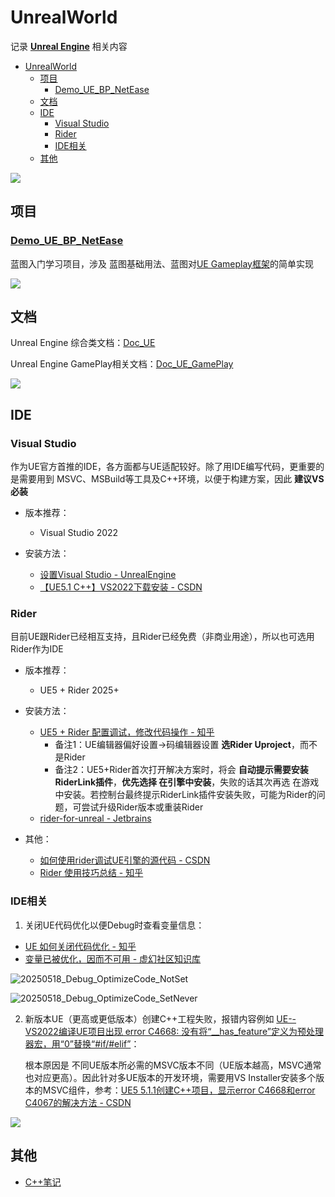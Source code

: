# UnrealWorld

记录 **[Unreal Engine](https://www.unrealengine.com/zh-CN)** 相关内容

- [UnrealWorld](#unrealworld)
  - [项目](#项目)
    - [Demo\_UE\_BP\_NetEase](#demo_ue_bp_netease)
  - [文档](#文档)
  - [IDE](#ide)
    - [Visual Studio](#visual-studio)
    - [Rider](#rider)
    - [IDE相关](#ide相关)
  - [其他](#其他)



![](https://southbegonia.oss-cn-chengdu.aliyuncs.com/Pic/CrossLine_01.png)

## 项目

### [Demo_UE_BP_NetEase](https://github.com/SouthBegonia/Demo_UE_BP_NetEase/)

蓝图入门学习项目，涉及 蓝图基础用法、蓝图对[UE Gameplay框架](https://dev.epicgames.com/documentation/zh-cn/unreal-engine/gameplay-framework-in-unreal-engine)的简单实现



![](https://southbegonia.oss-cn-chengdu.aliyuncs.com/Pic/CrossLine_01.png)

## 文档

Unreal Engine 综合类文档：[Doc_UE](https://github.com/SouthBegonia/UnrealWorld/tree/main/Doc_UE)

Unreal Engine GamePlay相关文档：[Doc_UE_GamePlay](https://github.com/SouthBegonia/UnrealWorld/tree/main/Doc_UE_GamePlay)



![](https://southbegonia.oss-cn-chengdu.aliyuncs.com/Pic/CrossLine_01.png)

## IDE

### Visual Studio

作为UE官方首推的IDE，各方面都与UE适配较好。除了用IDE编写代码，更重要的是需要用到 MSVC、MSBuild等工具及C++环境，以便于构建方案，因此 **建议VS必装**

- 版本推荐：
  - Visual Studio 2022

- 安装方法：
  - [设置Visual Studio - UnrealEngine](https://dev.epicgames.com/documentation/zh-cn/unreal-engine/setting-up-visual-studio-development-environment-for-cplusplus-projects-in-unreal-engine)
  - [【UE5.1 C++】VS2022下载安装 - CSDN](https://blog.csdn.net/ChaoChao66666/article/details/137961824)

### Rider

目前UE跟Rider已经相互支持，且Rider已经免费（非商业用途），所以也可选用Rider作为IDE

- 版本推荐：
  - UE5 + Rider 2025+

- 安装方法：
  - [UE5 + Rider 配置调试，修改代码操作 - 知乎](https://zhuanlan.zhihu.com/p/8648285372)
    - 备注1：UE编辑器偏好设置->码编辑器设置 **选Rider Uproject**，而不是Rider
    - 备注2：UE5+Rider首次打开解决方案时，将会 **自动提示需要安装 RiderLink插件**，**优先选择 在引擎中安装**，失败的话其次再选 在游戏中安装。若控制台最终提示RiderLink插件安装失败，可能为Rider的问题，可尝试升级Rider版本或重装Rider
  - [rider-for-unreal - Jetbrains](https://www.jetbrains.com/guide/gamedev/tutorials/rider-for-unreal/)

- 其他：
  - [如何使用rider调试UE引擎的源代码 - CSDN](https://blog.csdn.net/weixin_45685193/article/details/135372792)
  - [Rider 使用技巧总结 - 知乎](https://zhuanlan.zhihu.com/p/569938186)

### IDE相关

1. 关闭UE代码优化以便Debug时查看变量信息：

- [UE 如何关闭代码优化 - 知乎](https://zhuanlan.zhihu.com/p/563164847)
- [变量已被优化，因而不可用 - 虚幻社区知识库](https://ue5wiki.com/wiki/12876/)

![20250518_Debug_OptimizeCode_NotSet](https://southbegonia.oss-cn-chengdu.aliyuncs.com/Pic/20250518_Debug_OptimizeCode_NotSet.jpg)

![20250518_Debug_OptimizeCode_SetNever](https://southbegonia.oss-cn-chengdu.aliyuncs.com/Pic/20250518_Debug_OptimizeCode_SetNever.jpg)

2. 新版本UE（更高或更低版本）创建C++工程失败，报错内容例如 [UE--VS2022编译UE项目出现 error C4668: 没有将“__has_feature”定义为预处理器宏，用“0”替换“#if/#elif”](https://blog.csdn.net/qq_59398646/article/details/144143000)：

   根本原因是 不同UE版本所必需的MSVC版本不同（UE版本越高，MSVC通常也对应更高）。因此针对多UE版本的开发环境，需要用VS Installer安装多个版本的MSVC组件，参考：[UE5 5.1.1创建C++项目，显示error C4668和error C4067的解决方法 - CSDN](https://blog.csdn.net/cat_want_fly/article/details/143869347)



![](https://southbegonia.oss-cn-chengdu.aliyuncs.com/Pic/CrossLine_01.png)

## 其他

- [C++笔记](https://github.com/SouthBegonia/Computer-Course/tree/master/Programming%20Languages/CPP)